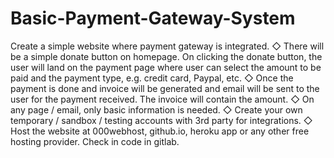 # Basic-Payment-Gateway-System
Create a simple website where payment gateway is integrated.
◇ There will be a simple donate button on homepage. On clicking the
donate button, the user will land on the payment page where user can
select the amount to be paid and the payment type, e.g. credit card,
Paypal, etc.
◇ Once the payment is done and invoice will be generated and email will be
sent to the user for the payment received. The invoice will contain the
amount.
◇ On any page / email, only basic information is needed.
◇ Create your own temporary / sandbox / testing accounts with 3rd party for
integrations.
◇ Host the website at 000webhost, github.io, heroku app or any other free
hosting provider. Check in code in gitlab.
